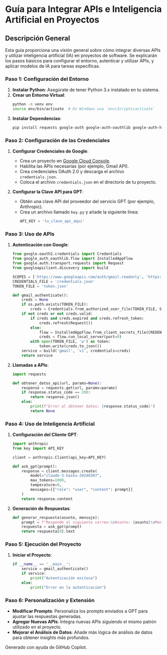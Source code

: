 # Guía para Integrar APIs e Inteligencia Artificial en Proyectos

## Descripción General

Esta guía proporciona una visión general sobre cómo integrar diversas APIs y utilizar inteligencia artificial (IA) en proyectos de software. Se explicarán los pasos básicos para configurar el entorno, autenticar y utilizar APIs, y aplicar modelos de IA para tareas específicas.

### Paso 1: Configuración del Entorno

1. **Instalar Python**: Asegúrate de tener Python 3.x instalado en tu sistema.
2. **Crear un Entorno Virtual**:
    ```sh
    python -m venv env
    source env/bin/activate  # En Windows usa `env\Scripts\activate`
    ```
3. **Instalar Dependencias**:
    ```sh
    pip install requests google-auth google-auth-oauthlib google-auth-httplib2 google-api-python-client anthropic
    ```

### Paso 2: Configuración de las Credenciales

1. **Configurar Credenciales de Google**:
   - Crea un proyecto en [Google Cloud Console](https://console.cloud.google.com/).
   - Habilita las APIs necesarias (por ejemplo, Gmail API).
   - Crea credenciales OAuth 2.0 y descarga el archivo `credentials.json`.
   - Coloca el archivo `credentials.json` en el directorio de tu proyecto.

2. **Configurar la Clave API para GPT**:
   - Obtén una clave API del proveedor del servicio GPT (por ejemplo, Anthropic).
   - Crea un archivo llamado `key.py` y añade la siguiente línea:
        ```python
        API_KEY = 'tu_clave_api_aqui'
        ```

### Paso 3: Uso de APIs

1. **Autenticación con Google**:
    ```python
    from google.oauth2.credentials import Credentials
    from google_auth_oauthlib.flow import InstalledAppFlow
    from google.auth.transport.requests import Request
    from googleapiclient.discovery import build

    SCOPES = ['https://www.googleapis.com/auth/gmail.readonly', 'https://www.googleapis.com/auth/gmail.send']
    CREDENTIALS_FILE = 'credentials.json'
    TOKEN_FILE = 'token.json'

    def gmail_authenticate():
        creds = None
        if os.path.exists(TOKEN_FILE):
            creds = Credentials.from_authorized_user_file(TOKEN_FILE, SCOPES)
        if not creds or not creds.valid:
            if creds and creds.expired and creds.refresh_token:
                creds.refresh(Request())
            else:
                flow = InstalledAppFlow.from_client_secrets_file(CREDENTIALS_FILE, SCOPES)
                creds = flow.run_local_server(port=0)
            with open(TOKEN_FILE, 'w') as token:
                token.write(creds.to_json())
        service = build('gmail', 'v1', credentials=creds)
        return service
    ```

2. **Llamadas a APIs**:
    ```python
    import requests

    def obtener_datos_api(url, params=None):
        response = requests.get(url, params=params)
        if response.status_code == 200:
            return response.json()
        else:
            print(f"Error al obtener datos: {response.status_code}")
            return None
    ```

### Paso 4: Uso de Inteligencia Artificial

1. **Configuración del Cliente GPT**:
    ```python
    import anthropic
    from key import API_KEY

    client = anthropic.Client(api_key=API_KEY)

    def ask_gpt(prompt):
        response = client.messages.create(
            model="claude-3-haiku-20240307",
            max_tokens=1000,
            temperature=0,
            messages=[{"role": "user", "content": prompt}]
        )
        return response.content
    ```

2. **Generación de Respuestas**:
    ```python
    def generar_respuesta(asunto, mensaje):
        prompt = f"Responde al siguiente correo:\nAsunto: {asunto}\nMensaje: {mensaje}"
        respuesta = ask_gpt(prompt)
        return respuesta[0].text
    ```

### Paso 5: Ejecución del Proyecto

1. **Iniciar el Proyecto**:
    ```python
    if __name__ == '__main__':
        service = gmail_authenticate()
        if service:
            print("Autenticación exitosa")
        else:
            print("Error en la autenticación")
    ```

### Paso 6: Personalización y Extensión

- **Modificar Prompts**: Personaliza los prompts enviados a GPT para ajustar las respuestas generadas.
- **Agregar Nuevas APIs**: Integra nuevas APIs siguiendo el mismo patrón utilizado en el proyecto.
- **Mejorar el Análisis de Datos**: Añade más lógica de análisis de datos para obtener insights más profundos.


Generado con ayuda de GitHub Copilot.
